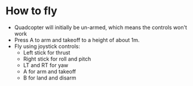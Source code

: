 # How to fly
* Quadcopter will initially be un-armed, which means the controls won't work
* Press A to arm and takeoff to a height of about 1m.
* Fly using joystick controls:
    * Left stick for thrust
    * Right stick for roll and pitch
    * LT and RT for yaw
    * A for arm and takeoff
    * B for land and disarm